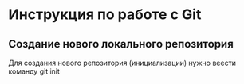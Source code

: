 # **Инструкция по работе с Git**

## Создание нового локального репозитория

Для создания нового репозитория (инициализации) нужно веести команду
    git init

